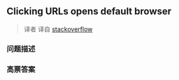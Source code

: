 ## Clicking URLs opens default browser

> 译者 译自 [stackoverflow](http://stackoverflow.com/questions/2378800/clicking-urls-opens-default-browser) 

### 问题描述 

### 高票答案 

